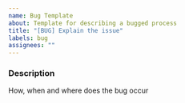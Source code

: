 ```yaml
---
name: Bug Template
about: Template for describing a bugged process
title: "[BUG] Explain the issue"
labels: bug
assignees: ""
---
```


### Description

How, when and where does the bug occur
